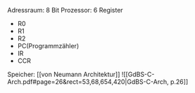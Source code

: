 Adressraum: 8 Bit
Prozessor: 6 Register
- R0
- R1
- R2
- PC(Programmzähler)
- IR
- CCR

Speicher: [[von Neumann Architektur]]
![[GdBS-C-Arch.pdf#page=26&rect=53,68,654,420|GdBS-C-Arch, p.26]]